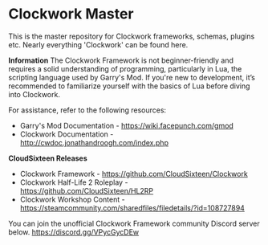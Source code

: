 # Clockwork Master
This is the master repository for Clockwork frameworks, schemas, plugins etc. Nearly everything 'Clockwork' can be found here.

**Information**
The Clockwork Framework is not beginner-friendly and requires a solid understanding of programming, particularly in Lua, the scripting language used by Garry's Mod. If you're new to development, it’s recommended to familiarize yourself with the basics of Lua before diving into Clockwork.

For assistance, refer to the following resources:
- Garry's Mod Documentation - https://wiki.facepunch.com/gmod
- Clockwork Documentation - http://cwdoc.jonathandroogh.com/index.php

**CloudSixteen Releases**
- Clockwork Framework - https://github.com/CloudSixteen/Clockwork
- Clockwork Half-Life 2 Roleplay - https://github.com/CloudSixteen/HL2RP
- Clockwork Workshop Content - https://steamcommunity.com/sharedfiles/filedetails/?id=108727894

You can join the unofficial Clockwork Framework community Discord server below.
https://discord.gg/VPycGycDEw
